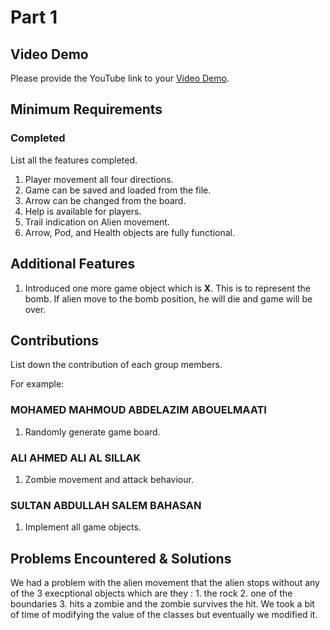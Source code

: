 # Part 1

## Video Demo

Please provide the YouTube link to your [Video Demo](https://youtu.be/k2FNGoA7iIM).

## Minimum Requirements

### Completed

List all the features completed.

1. Player movement all four directions.
2. Game can be saved and loaded from the file.
3. Arrow can be changed from the board.
4. Help is available for players.
5. Trail indication on Alien movement.
6. Arrow, Pod, and Health objects are fully functional.


## Additional Features

1. Introduced one more game object which is **X**. This is to represent the bomb. If alien move to the bomb position, he will die and game will be over.

## Contributions

List down the contribution of each group members.

For example:

### MOHAMED MAHMOUD ABDELAZIM ABOUELMAATI

1. Randomly generate game board.
 

### ALI AHMED ALI AL SILLAK

1. Zombie movement and attack behaviour.


### SULTAN ABDULLAH SALEM BAHASAN

1. Implement all game objects.


## Problems Encountered & Solutions

We had a problem with the alien movement that the alien stops without any of the 3 execptional objects which are they : 1. the rock 2. one of the boundaries 3. hits a zombie and the zombie survives the hit.
We took a bit of time of modifying the value of the classes but eventually we modified it.